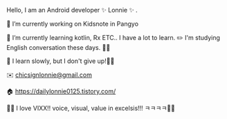 Hello, I am an Android developer ✨ Lonnie ✨ .

🏢 I’m currently working on Kidsnote in Pangyo

🌱 I’m currently learning kotlin, Rx ETC.. I have a lot to learn. ✏️
I'm studying English conversation these days. 📙🤔

🐌 I learn slowly, but I don't give up!🙅‍♀️

✉️ chicsignlonnie@gmail.com

🏠 https://dailylonnie0125.tistory.com/

💙💛 I love VIXX!! voice, visual, value in excelsis!!! ㅋㅋㅋㅋ💛💙
